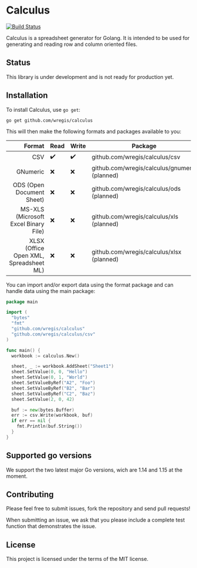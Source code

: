 # Calculus

[![Build Status](https://github.com/wregis/calculus/workflows/Go/badge.svg)](https://github.com/wregis/calculus/actions)

Calculus is a spreadsheet generator for Golang. It is intended to be used for generating and reading row and column
oriented files.

## Status

This library is under development and is not ready for production yet.

## Installation

To install Calculus, use `go get`:

```
go get github.com/wregis/calculus
```

This will then make the following formats and packages available to you:

Format|Read|Write|Package
-:|-|-|-
CSV|✔️|✔️|github.com/wregis/calculus/csv
GNumeric|❌|❌|github.com/wregis/calculus/gnumeric (planned)
ODS (Open Document Sheet) |❌|❌|github.com/wregis/calculus/ods (planned)
MS-XLS (Microsoft Excel Binary File) |❌|❌|github.com/wregis/calculus/xls (planned)
XLSX (Office Open XML, Spreadsheet ML)|❌|❌|github.com/wregis/calculus/xlsx (planned)

You can import and/or export data using the format package and can handle data using the main package:

```go
package main

import (
  "bytes"
  "fmt"
  "github.com/wregis/calculus"
  "github.com/wregis/calculus/csv"
)

func main() {
  workbook := calculus.New()

  sheet, _ := workbook.AddSheet("Sheet1")
  sheet.SetValue(0, 0, "Hello")
  sheet.SetValue(0, 1, "World")
  sheet.SetValueByRef("A2", "Foo")
  sheet.SetValueByRef("B2", "Bar")
  sheet.SetValueByRef("C2", "Baz")
  sheet.SetValue(2, 0, 42)

  buf := new(bytes.Buffer)
  err := csv.Write(workbook, buf)
  if err == nil {
    fmt.Println(buf.String())
  }
}
```

## Supported go versions

We support the two latest major Go versions, wich are 1.14 and 1.15 at the moment.

## Contributing

Please feel free to submit issues, fork the repository and send pull requests!

When submitting an issue, we ask that you please include a complete test function that demonstrates the issue.

## License

This project is licensed under the terms of the MIT license.
